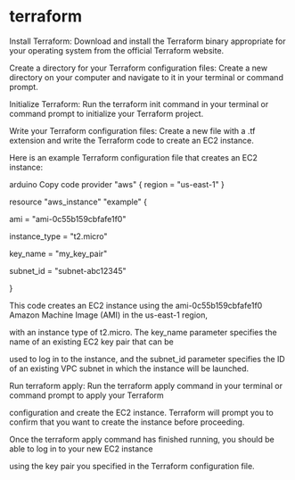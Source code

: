 # terraform

Install Terraform: Download and install the Terraform binary appropriate for your operating system from the official Terraform website.


Create a directory for your Terraform configuration files: Create a new directory on your computer and navigate to it in your terminal or command prompt.


Initialize Terraform: Run the terraform init command in your terminal or command prompt to initialize your Terraform project.


Write your Terraform configuration files: Create a new file with a .tf extension and write the Terraform code to create an EC2 instance.


Here is an example Terraform configuration file that creates an EC2 instance:

arduino
Copy code
provider "aws" {
  region = "us-east-1"
}


resource "aws_instance" "example" {

  ami           = "ami-0c55b159cbfafe1f0"
  
  instance_type = "t2.micro"
  
  key_name      = "my_key_pair"
  
  subnet_id     = "subnet-abc12345"

}


This code creates an EC2 instance using the ami-0c55b159cbfafe1f0 Amazon Machine Image (AMI) in the us-east-1 region,
 
 with an instance type of t2.micro. The key_name parameter specifies the name of an existing EC2 key pair that can be

 used to log in to the instance, and the subnet_id parameter specifies the ID of an existing VPC subnet in which the instance will be launched.

Run terraform apply: Run the terraform apply command in your terminal or command prompt to apply your Terraform 

configuration and create the EC2 instance. Terraform will prompt you to confirm that you want to create the instance before proceeding.

Once the terraform apply command has finished running, you should be able to log in to your new EC2 instance 

using the key pair you specified in the Terraform configuration file.
